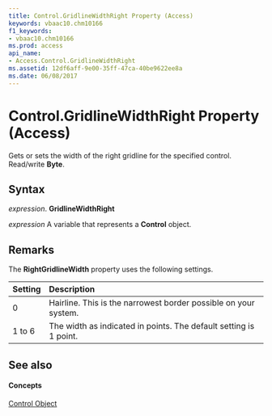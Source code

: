 ```yaml
---
title: Control.GridlineWidthRight Property (Access)
keywords: vbaac10.chm10166
f1_keywords:
- vbaac10.chm10166
ms.prod: access
api_name:
- Access.Control.GridlineWidthRight
ms.assetid: 12df6aff-9e00-35ff-47ca-40be9622ee8a
ms.date: 06/08/2017
---
```



# Control.GridlineWidthRight Property (Access)

Gets or sets the width of the right gridline for the specified control. Read/write **Byte**.


## Syntax

 _expression_. **GridlineWidthRight**

 _expression_ A variable that represents a **Control** object.


## Remarks

The **RightGridlineWidth** property uses the following settings.



|**Setting**|**Description**|
|:-----|:-----|
|0| Hairline. This is the narrowest border possible on your system.|
|1 to 6|The width as indicated in points. The default setting is 1 point.|

## See also


#### Concepts


[Control Object](control-object-access.md)


